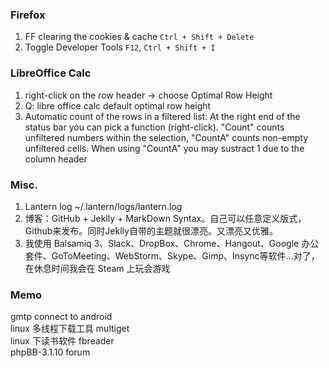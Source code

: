 

### Firefox
1. FF clearing the cookies & cache `Ctrl + Shift + Delete`
2. Toggle Developer Tools	`F12`, `Ctrl + Shift + I`

### LibreOffice Calc
1. right-click on the row header -> choose Optimal Row Height
2. Q: libre office calc default optimal row height
3. Automatic count of the rows in a filtered list: At the right end of the status bar you can pick a function (right-click). "Count" counts unfiltered numbers within the selection, "CountA" counts non-empty unfiltered cells. When using "CountA" you may sustract 1 due to the column header

### Misc.
1. Lantern log ~/.lantern/logs/lantern.log
2. 博客：GitHub + Jeklly + MarkDown Syntax。自己可以任意定义版式，Github来发布。同时Jeklly自带的主题就很漂亮。又漂亮又优雅。
3. 我使用 Balsamiq 3、Slack、DropBox、Chrome、Hangout、Google 办公套件、GoToMeeting、WebStorm、Skype、Gimp、Insync等软件…对了，在休息时间我会在 Steam 上玩会游戏

### Memo
gmtp connect to android  
linux 多线程下载工具 multiget  
linux 下读书软件 fbreader  
phpBB-3.1.10 forum